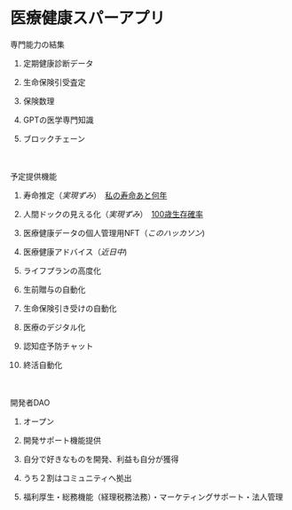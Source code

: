 # 医療健康スパーアプリ

専門能力の結集　　　　

1. 定期健康診断データ　
  
2. 生命保険引受査定
　　　
3. 保険数理
　　　
4. GPTの医学専門知識
　　　
5. ブロックチェーン　　　　　　
　　
  
  　 
  
予定提供機能　　　　

1. 寿命推定（*実現ずみ*）　[私の寿命あと何年](https://insharerance.com/gv/jyumyo)　　　　
  
2. 人間ドックの見える化（*実現ずみ*）　[100歳生存確率](https://insharerance.com/gv/jyumyo)　　　　

3. 医療健康データの個人管理用NFT（*このハッカソン*)　　　　

4. 医療健康アドバイス（*近日中*)　　　　
 
5. ライフプランの高度化　　　　

6. 生前贈与の自動化　　　　

7. 生命保険引き受けの自動化
　　　
8. 医療のデジタル化

9. 認知症予防チャット

10. 終活自動化

　　　　
　　　　　

開発者DAO  　　

1. オープン　
  
2. 開発サポート機能提供
　　　
3. 自分で好きなものを開発、利益も自分が獲得
　　　
4. うち２割はコミュニティへ拠出
　　　
5. 福利厚生・総務機能（経理税務法務）・マーケティングサポート・法人管理










　　　



 
 

